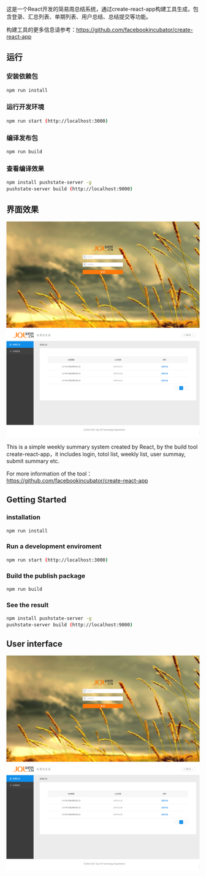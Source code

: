 这是一个React开发的简易周总结系统，通过create-react-app构建工具生成，包含登录、汇总列表、单期列表、用户总结、总结提交等功能。

构建工具的更多信息请参考：https://github.com/facebookincubator/create-react-app

## 运行

### 安装依赖包

```sh
npm run install
```

### 运行开发环境

```sh
npm run start (http://localhost:3000)
```

### 编译发布包

```sh
npm run build
```

### 查看编译效果

```sh
npm install pushstate-server -g
pushstate-server build (http://localhost:9000)
```

## 界面效果

<img src='./src/assets/logout_interface.png' width='600' alt='登录界面'>
<img src='./src/assets/login_interface.png' width='600' alt='登入界面'>


This is a simple weekly summary system created by React, by the build tool create-react-app，it includes login, totol list, weekly list, user summay, submit summary etc.

For more information of the tool：https://github.com/facebookincubator/create-react-app

## Getting Started

### installation

```sh
npm run install
```

### Run a development enviroment

```sh
npm run start (http://localhost:3000)
```

### Build the publish package

```sh
npm run build
```

### See the result

```sh
npm install pushstate-server -g
pushstate-server build (http://localhost:9000)
```

## User interface

<img src='./src/assets/logout_interface.png' width='600' alt='登录界面'>
<img src='./src/assets/login_interface.png' width='600' alt='登入界面'>
